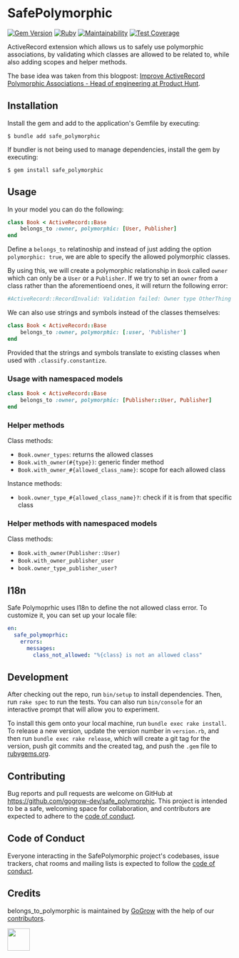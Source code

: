 # SafePolymorphic
[![Gem Version](https://badge.fury.io/rb/safe_polymorphic.svg)](https://badge.fury.io/rb/safe_polymorphic)
[![Ruby](https://github.com/gogrow-dev/safe_polymorphic/actions/workflows/main.yml/badge.svg?branch=main)](https://github.com/gogrow-dev/safe_polymorphic/actions/workflows/main.yml)
[![Maintainability](https://api.codeclimate.com/v1/badges/1b0a4b92bbee2be50dc1/maintainability)](https://codeclimate.com/github/gogrow-dev/safe_polymorphic/maintainability)
[![Test Coverage](https://api.codeclimate.com/v1/badges/1b0a4b92bbee2be50dc1/test_coverage)](https://codeclimate.com/github/gogrow-dev/safe_polymorphic/test_coverage)

ActiveRecord extension which allows us to safely use polymorphic associations, by validating which classes are allowed to be related to, while also adding scopes and helper methods.

The base idea was taken from this blogpost: [Improve ActiveRecord Polymorphic Associations - Head of engineering at Product Hunt](https://blog.rstankov.com/allowed-class-names-in-activerecord-polymorphic-associations/).

## Installation

Install the gem and add to the application's Gemfile by executing:

    $ bundle add safe_polymorphic

If bundler is not being used to manage dependencies, install the gem by executing:

    $ gem install safe_polymorphic

## Usage

In your model you can do the following:

```ruby
class Book < ActiveRecord::Base
    belongs_to :owner, polymorphic: [User, Publisher]
end
```

Define a `belongs_to` relatinoship and instead of just adding the option `polymorphic: true`, we are able to specify the allowed polymorphic classes.

By using this, we will create a polymorphic relationship in `Book` called `owner` which can only be a `User` or a `Publisher`.
If we try to set an `owner` from a class rather than the aforementioend ones, it will return the following error:
```ruby
#ActiveRecord::RecordInvalid: Validation failed: Owner type OtherThing class is not an allowed class.
```

We can also use strings and symbols instead of the classes themselves:
```ruby
class Book < ActiveRecord::Base
    belongs_to :owner, polymorphic: [:user, 'Publisher']
end
```
Provided that the strings and symbols translate to existing classes when used with `.classify.constantize`.

### Usage with namespaced models

```ruby
class Book < ActiveRecord::Base
    belongs_to :owner, polymorphic: [Publisher::User, Publisher]
end
```

### Helper methods

Class methods:
- `Book.owner_types`: returns the allowed classes
- `Book.with_owner(#{type})`: generic finder method
- `Book.with_owner_#{allowed_class_name}`: scope for each allowed class

Instance methods:
-  `book.owner_type_#{allowed_class_name}?`: check if it is from that specific class

### Helper methods with namespaced models

Class methods:
- `Book.with_owner(Publisher::User)`
- `Book.with_owner_publisher_user`
- `book.owner_type_publisher_user?`

## I18n

Safe Polymoprhic uses I18n to define the not allowed class error. To customize it, you can set up your locale file:

```yaml
en:
  safe_polymoprhic:
    errors:
      messages:
        class_not_allowed: "%{class} is not an allowed class"
```

## Development

After checking out the repo, run `bin/setup` to install dependencies. Then, run `rake spec` to run the tests. You can also run `bin/console` for an interactive prompt that will allow you to experiment.

To install this gem onto your local machine, run `bundle exec rake install`. To release a new version, update the version number in `version.rb`, and then run `bundle exec rake release`, which will create a git tag for the version, push git commits and the created tag, and push the `.gem` file to [rubygems.org](https://rubygems.org).

## Contributing

Bug reports and pull requests are welcome on GitHub at https://github.com/gogrow-dev/safe_polymorphic. This project is intended to be a safe, welcoming space for collaboration, and contributors are expected to adhere to the [code of conduct](https://github.com/gogrow-dev/safe_polymorphic/blob/main/CODE_OF_CONDUCT.md).

## Code of Conduct

Everyone interacting in the SafePolymorphic project's codebases, issue trackers, chat rooms and mailing lists is expected to follow the [code of conduct](https://github.com/gogrow-dev/safe_polymorphic/blob/main/CODE_OF_CONDUCT.md).

## Credits

belongs_to_polymorphic is maintained by [GoGrow](https://gogrow.dev) with the help of our
[contributors](https://github.com/gogrow-dev/belongs_to_polymorphic/contributors).

[<img src="https://user-images.githubusercontent.com/9309458/180014465-00477428-fd76-48f6-b984-5b401b8ce241.svg" height="50"/>](https://gogrow.dev)